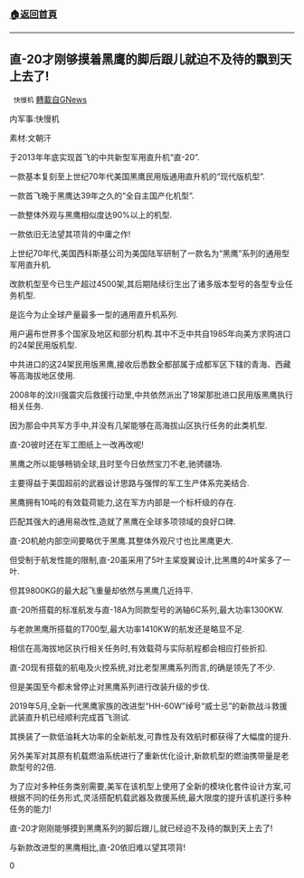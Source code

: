###  [:house:返回首頁](https://github.com/ourhimalayas/txt)
---

## 直-20才刚够摸着黑鹰的脚后跟儿就迫不及待的飘到天上去了!
` 快慢机` [轉載自GNews](https://gnews.org/zh-hans/601631/)

内军事:快慢机

素材:文朝汗

于2013年年底实现首飞的中共新型军用直升机“直-20”.

一款基本复刻至上世纪70年代美国黑鹰民用版通用直升机的“现代版机型”.

一款首飞晚于黑鹰达39年之久的“全自主国产化机型”.

一款整体外观与黑鹰相似度达90%以上的机型.

一款依旧无法望其项背的中庸之作!

上世纪70年代,美国西科斯基公司为美国陆军研制了一款名为“黑鹰”系列的通用型军用直升机.

改款机型至今已生产超过4500架,其后期陆续衍生出了诸多版本型号的各型专业任务机型.

是迄今为止全球产量最多一型的通用直升机系列.

用户遍布世界多个国家及地区和部分机构.其中不乏中共自1985年向美方求购进口的24架民用版机型.

中共进口的这24架民用版黑鹰,接收后悉数全都部属于成都军区下辖的青海、西藏等高海拔地区使用.

2008年的汶川强震灾后救援行动里,中共依然派出了18架那批进口民用版黑鹰执行相关任务.

因为那会中共军方手中,并没有几架能够在高海拔山区执行任务的此类机型.

直-20彼时还在军工图纸上一改再改呢!

黑鹰之所以能够畅销全球,且时至今日依然宝刀不老,驰骋疆场.

主要得益于美国超前的武器设计思路与强悍的军工生产体系完美结合.

黑鹰拥有10吨的有效载荷能力,这在军方内部是一个标杆级的存在.

匹配其强大的通用易改性,造就了黑鹰在全球多项领域的良好口碑.

直-20机舱内部空间要略优于黑鹰.其整体外观尺寸也比黑鹰更大.

但受制于航发性能的限制,直-20虽采用了5叶主桨旋翼设计,比黑鹰的4叶桨多了一叶.

但其9800KG的最大起飞重量却依然与黑鹰几近持平.

直-20所搭载的标准航发与直-18A为同款型号的涡轴6C系列,最大功率1300KW.

与老款黑鹰所搭载的T700型,最大功率1410KW的航发还是略显不足.

相信在高海拔地区执行相关任务时,有效载荷与实际航程都会相应打些折扣.

直-20现有搭载的航电及火控系统,对比老型黑鹰系列而言,的确是领先了不少.

但是美国至今都未曾停止对黑鹰系列进行改装升级的步伐.

2019年5月,全新一代黑鹰家族的改进型“HH-60W”绰号“威士忌”的新款战斗救援武装直升机已经顺利完成首飞测试.

其换装了一款低油耗大功率的全新航发,可靠性及有效航时都获得了大幅度的提升.

另外美军对其原有机载燃油系统进行了重新优化设计,新款机型的燃油携带量是老款型号的2倍.

为了应对多种任务类别需要,美军在该机型上使用了全新的模块化套件设计方案,可根据不同的任务形式,灵活搭配机载武器及救援系统,最大限度的提升该机遂行多种任务的能力!

直-20才刚刚能够摸到黑鹰系列的脚后跟儿,就已经迫不及待的飘到天上去了!

与新款改进型的黑鹰相比,直-20依旧难以望其项背!

0
